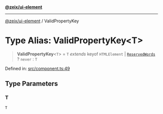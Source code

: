 [**@zeix/ui-element**](../README.md)

***

[@zeix/ui-element](../globals.md) / ValidPropertyKey

# Type Alias: ValidPropertyKey\<T\>

> **ValidPropertyKey**\<`T`\> = `T` *extends* keyof `HTMLElement` \| [`ReservedWords`](ReservedWords.md) ? `never` : `T`

Defined in: [src/component.ts:49](https://github.com/zeixcom/ui-element/blob/d8ce494088eb3ef4e25b26c5f9ab59c8ffc0b7d8/src/component.ts#L49)

## Type Parameters

### T

`T`
